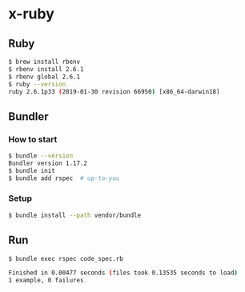 # x-ruby

## Ruby

```sh
$ brew install rbenv
$ rbenv install 2.6.1
$ rbenv global 2.6.1
$ ruby --version
ruby 2.6.1p33 (2019-01-30 revision 66950) [x86_64-darwin18]
```

## Bundler

### How to start

```sh
$ bundle --version
Bundler version 1.17.2
$ bundle init
$ bundle add rspec  # up-to-you
```

### Setup

```sh
$ bundle install --path vendor/bundle
```

## Run

```sh
$ bundle exec rspec code_spec.rb

Finished in 0.00477 seconds (files took 0.13535 seconds to load)
1 example, 0 failures
```
